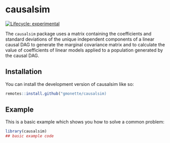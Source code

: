 
<!-- README.md is generated from README.Rmd. Please edit that file -->

# causalsim

<!-- badges: start -->

[![Lifecycle:
experimental](https://img.shields.io/badge/lifecycle-experimental-orange.svg)](https://lifecycle.r-lib.org/articles/stages.html#experimental)
<!-- badges: end -->

The `causalsim` package uses a matrix containing the coefficients and
standard deviations of the unique independent components of a linear
causal DAG to generate the marginal covariance matrix and to calculate
the value of coefficients of linear models applied to a population
generated by the causal DAG.

## Installation

You can install the development version of causalsim like so:

``` r
remotes::install.github("gmonette/causalsim)
```

## Example

This is a basic example which shows you how to solve a common problem:

``` r
library(causalsim)
## basic example code
```
